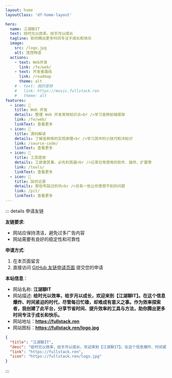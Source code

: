 ```yaml
---
layout: home
layoutClass: 'df-home-layout'

hero:
  name: 江湖聊IT
  text: 给时光以效率，给岁月以成长
  tagline: 助你腾出更多时间专注于成长和快乐
  image:
    src: /logo.jpg
    alt: 茂茂物语
  actions:
    - text: Web开发
      link: /fe/web/
    - text: 开发者路线
      link: /roadmap
      theme: alt
    # - text: 我的音频
    #   link: https://music.fullstack.ren
    #   theme: alt
features:
  - icon: 📖
    title: Web 开发
    details: 整理 Web 开发常用知识点<br />学习各种前端框架
    link: /fe/web/
    linkText: 查看更多
  - icon: 📘
    title: 源码解读
    details: 了解各种库的实现原理<br />学习其中的小技巧和冷知识
    link: /source-code/
    linkText: 查看更多
  - icon: 🧰
    title: 工具提效
    details: 工欲善其事，必先利其器<br />记录日常使用的软件、插件、扩展等
    link: /tools/
    linkText: 查看更多
  - icon: 🐞
    title: 踩坑记录
    details: 那些年踩过的坑<br />总有一些让你意想不到的问题
    link: /pit/
    linkText: 查看更多
---
```


<script setup>
import DfFriends from './home/DfFriends.vue'
</script>

<ClientOnly>
  <DfFriends/>
</ClientOnly>

::: details 申请友链

**友链要求**:

- 网站应保持清洁，避免过多广告内容
- 网站需要有良好的稳定性和可靠性

**申请方式**:

1. 在本页面留言
2. 直接访问 [GitHub 友链申请页面](https://github.com/fullstackren/fullstackren.github.io/issues/01) 提交您的申请

**本站信息**：

- 网站名称: **江湖聊IT**
- 网站描述: **给时光以效率，给岁月以成长，欢迎来到【江湖聊IT】。在这个信息爆炸、时间紧迫的时代，尽管每日忙碌，却难成有意义之事。作为效率探索者，我创建了此平台，分享节省时间、提升效率的工具与方法，助你腾出更多时间专注于成长和快乐。**
- 网站地址：**<https://fullstack.ren>**
- 网站图标：**<https://fullstack.ren/logo.jpg>**

```json
{
  "title": "江湖聊IT",
  "desc": "给时光以效率，给岁月以成长，欢迎来到【江湖聊IT】。在这个信息爆炸、时间紧迫的时代，尽管每日忙碌，却难成有意义之事。作为效率探索者，我创建了此平台，分享节省时间、提升效率的工具与方法，助你腾出更多时间专注于成长和快乐。",
  "link": "https://fullstack.ren",
  "icon": "https://fullstack.ren/logo.jpg"
}
```

:::

<style>
/*爱的魔力转圈圈*/
.df-home-layout .image-src:hover {
  transform: translate(-50%, -50%) rotate(666turn);
  transition: transform 59s 1s cubic-bezier(0.3, 0, 0.8, 1);
}

.df-home-layout .details small {
  opacity: 0.8;
}
</style>